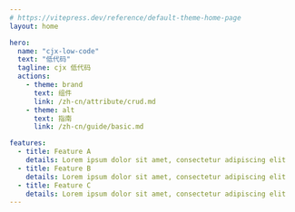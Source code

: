 ```yaml
---
# https://vitepress.dev/reference/default-theme-home-page
layout: home

hero:
  name: "cjx-low-code"
  text: "低代码"
  tagline: cjx 低代码
  actions:
    - theme: brand
      text: 组件
      link: /zh-cn/attribute/crud.md
    - theme: alt
      text: 指南
      link: /zh-cn/guide/basic.md

features:
  - title: Feature A
    details: Lorem ipsum dolor sit amet, consectetur adipiscing elit
  - title: Feature B
    details: Lorem ipsum dolor sit amet, consectetur adipiscing elit
  - title: Feature C
    details: Lorem ipsum dolor sit amet, consectetur adipiscing elit
---
```


